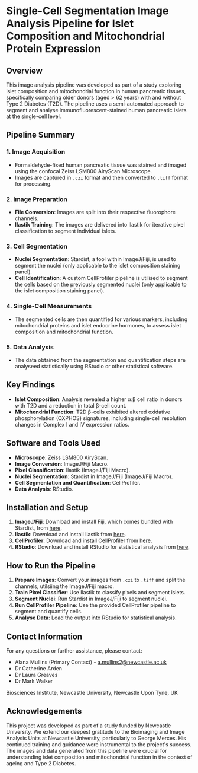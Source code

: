 # Single-Cell Segmentation Image Analysis Pipeline for Islet Composition and Mitochondrial Protein Expression

## Overview
This image analysis pipeline was developed as part of a study exploring islet composition and mitochondrial function in human pancreatic tissues, specifically comparing older donors (aged > 62 years) with and without Type 2 Diabetes (T2D). The pipeline uses a semi-automated approach to segment and analyse immunofluorescent-stained human pancreatic islets at the single-cell level.

## Pipeline Summary

### 1. **Image Acquisition**
   - Formaldehyde-fixed human pancreatic tissue was stained and imaged using the confocal Zeiss LSM800 AiryScan Microscope.
   - Images are captured in `.czi` format and then converted to `.tiff` format for processing.

### 2. **Image Preparation**
   - **File Conversion**: Images are split into their respective fluorophore channels.
   - **Ilastik Training**: The images are delivered into Ilastik for iterative pixel classification to segment individual islets.

### 3. **Cell Segmentation**
   - **Nuclei Segmentation**: Stardist, a tool within ImageJ/Fiji, is used to segment the nuclei (only applicable to the islet composition staining panel).
   - **Cell Identification**: A custom CellProfiler pipeline is utilised to segment the cells based on the previously segmented nuclei (only applicable to the islet composition staining panel).

### 4. **Single-Cell Measurements**
   - The segmented cells are then quantified for various markers, including mitochondrial proteins and islet endocrine hormones, to assess islet composition and mitochondrial function.

### 5. **Data Analysis**
   - The data obtained from the segmentation and quantification steps are analyseed statistically using RStudio or other statistical software.

## Key Findings
- **Islet Composition**: Analysis revealed a higher α:β cell ratio in donors with T2D and a reduction in total β-cell count.
- **Mitochondrial Function**: T2D β-cells exhibited altered oxidative phosphorylation (OXPHOS) signatures, including single-cell resolution changes in Complex I and IV expression ratios.

## Software and Tools Used
- **Microscope**: Zeiss LSM800 AiryScan.
- **Image Conversion**: ImageJ/Fiji Macro.
- **Pixel Classification**: Ilastik (ImageJ/Fiji Macro).
- **Nuclei Segmentation**: Stardist in ImageJ/Fiji (ImageJ/Fiji Macro).
- **Cell Segmentation and Quantification**: CellProfiler.
- **Data Analysis**: RStudio.

## Installation and Setup
1. **ImageJ/Fiji**: Download and install Fiji, which comes bundled with Stardist, from [here](https://imagej.net/software/fiji/).
2. **Ilastik**: Download and install Ilastik from [here](https://www.ilastik.org/). 
3. **CellProfiler**: Download and install CellProfiler from [here](https://cellprofiler.org/).
4. **RStudio**: Download and install RStudio for statistical analysis from [here](https://www.rstudio.com/).

## How to Run the Pipeline
1. **Prepare Images**: Convert your images from `.czi` to `.tiff` and split the channels, utilsiing the ImageJ/Fiji macro.
2. **Train Pixel Classifier**: Use Ilastik to classify pixels and segment islets.
3. **Segment Nuclei**: Run Stardist in ImageJ/Fiji to segment nuclei.
4. **Run CellProfiler Pipeline**: Use the provided CellProfiler pipeline to segment and quantify cells.
5. **Analyse Data**: Load the output into RStudio for statistical analysis.

## Contact Information
For any questions or further assistance, please contact:
- Alana Mullins (Primary Contact) - a.mullins2@newcastle.ac.uk
- Dr Catherine Arden
- Dr Laura Greaves
- Dr Mark Walker

Biosciences Institute, Newcastle University, Newcastle Upon Tyne, UK

## Acknowledgements
This project was developed as part of a study funded by Newcastle University. We extend our deepest gratitude to the Bioimaging and Image Analysis Units at Newcastle University, particularly to George Merces. His continued training and guidance were instrumental to the project's success. The images and data generated from this pipeline were crucial for understanding islet composition and mitochondrial function in the context of ageing and Type 2 Diabetes.


